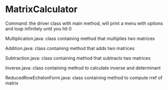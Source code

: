 # MatrixCalculator

Command: the driver class with main method, will print a menu with options and loop infinitely until you hit 0

Multiplication.java: class containing method that multiplies two matrices

Addition.java: class containing method that adds two matrices

Subtraction.java: class containing method that subtracts two matrices

Inverse.java: class containing method to calculate inverse and determinant

ReducedRowEchelonForm.java: class containing method to compute rref of matrix
